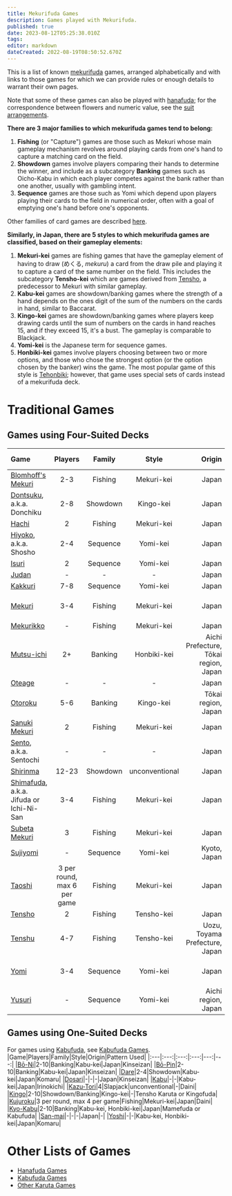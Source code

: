 ```yaml
---
title: Mekurifuda Games
description: Games played with Mekurifuda.
published: true
date: 2023-08-12T05:25:38.010Z
tags: 
editor: markdown
dateCreated: 2022-08-19T08:50:52.670Z
---
```


This is a list of known [mekurifuda](/en/mekurifuda) games, arranged alphabetically and with links to those games for which we can provide rules or enough details to warrant their own pages.

Note that some of these games can also be played with [hanafuda](/en/hanafuda); for the correspondence between flowers and numeric value, see the [suit arrangements](/en/hanafuda/suits#arrangement-of-suits).
 
**There are 3 major families to which mekurifuda games tend to belong:**
1. **Fishing** (or "Capture") games are those such as Mekuri whose main gameplay mechanism revolves around playing cards from one's hand to capture a matching card on the field. 
2. **Showdown** games involve players comparing their hands to determine the winner, and include as a subcategory **Banking** games such as Oicho-Kabu in which each player competes against the bank rather than one another, usually with gambling intent.
3. **Sequence** games are those such as Yomi which depend upon players playing their cards to the field in numerical order, often with a goal of emptying one's hand before one's opponents.

Other families of card games are described [here](https://www.pagat.com/class/#mechanism).

**Similarly, in Japan, there are 5 styles to which mekurifuda games are classified, based on their gameplay elements:**
1. **Mekuri-kei** games are fishing games that have the gameplay element of having to draw (めくる, *mekuru*) a card from the draw pile and playing it to capture a card of the same number on the field. This includes the subcategory **Tensho-kei** which are games derived from [Tensho](/en/mekurifuda/games/tensho), a predecessor to Mekuri with similar gameplay.
2. **Kabu-kei** games are showdown/banking games where the strength of a hand depends on the ones digit of the sum of the numbers on the cards in hand, similar to Baccarat.
3. **Kingo-kei** games are showdown/banking games where players keep drawing cards until the sum of numbers on the cards in hand reaches 15, and if they exceed 15, it's a bust. The gameplay is comparable to Blackjack.
4. **Yomi-kei** is the Japanese term for sequence games.
5. **Honbiki-kei** games involve players choosing between two or more options, and those who chose the strongest option (or the option chosen by the banker) wins the game. The most popular game of this style is [Tehonbiki](/en/tehonbiki); however, that game uses special sets of cards instead of a mekurifuda deck.

# Traditional Games

## Games using Four-Suited Decks
|Game|Players|Family|Style|Origin|Pattern Used|
|:---|:---:|:---:|:---:|---:|---:|
|[Blomhoff's Mekuri](/en/mekurifuda/games/blomhoff-mekuri)|2-3|Fishing|Mekuri-kei|Japan|Mekurifuda|
|[Dontsuku](/en/mekurifuda/games/dontsuku), a.k.a. Donchiku|2-8|Showdown|Kingo-kei|Japan|Kurofuda|
|[Hachi](/en/mekurifuda/games/hachi)|2|Fishing|Mekuri-kei|Japan|-|
|[Hiyoko](/en/mekurifuda/games/hiyoko), a.k.a. Shosho|2-4|Sequence|Yomi-kei|Japan|Ise|
|[Isuri](/en/mekurifuda/games/hiyoko#isuri-hiyoko-variant)|2|Sequence|Yomi-kei|Japan|Ise|
|[Judan](/en/mekurifuda/games/judan)|-|-|-|Japan|Komatsu|
|[Kakkuri](/en/mekurifuda/games/kakkuri)|7-8|Sequence|Yomi-kei|Japan|Komatsu|
|[Mekuri](/en/mekurifuda/games/mekuri)|3-4|Fishing|Mekuri-kei|Japan|Tensho Karuta or Mekurifuda|
|[Mekurikko](/en/mekurifuda/games/mekurikko)|-|Fishing|Mekuri-kei|Japan|Kurofuda|
|[Mutsu-ichi](/en/mekurifuda/games/mutsu-ichi)|2+|Banking|Honbiki-kei|Aichi Prefecture, Tōkai region, Japan|Ise|
|[Oteage](/en/mekurifuda/games/oteage)|-|-|-|Japan|Akahachi|
|[Otoroku](/en/hanafuda/games/oto-roku)|5-6|Banking|Kingo-kei|Tōkai region, Japan|-|
|[Sanuki Mekuri](/en/hanafuda/games/sanuki-mekuri#sanuki-mekuri-using-mekurifuda-deck)|2|Fishing|Mekuri-kei|Japan|-|
|[Sento](/en/mekurifuda/games/sentowo), a.k.a. Sentochi|-|-|-|Japan|Ise|
|[Shirinma](/en/mekurifuda/games/shirinma)|12-23|Showdown|unconventional|Japan|Komatsu|
|[Shimafuda](/en/mekurifuda/games/shimafuda), a.k.a. Jifuda or Ichi-Ni-San|3-4|Fishing|Mekuri-kei|Japan|Shimafuda|
|[Subeta Mekuri](/en/hanafuda/games/subeta-mekuri#subeta-mekuri-using-mekurifuda-deck)|3|Fishing|Mekuri-kei|Japan|Ise|
|[Sujiyomi](/en/mekurifuda/games/sujiyomi)|-|Sequence|Yomi-kei|Kyoto, Japan|-|
|[Taoshi](/en/mekurifuda/games/taoshi) |3 per round, max 6 per game|Fishing|Mekuri-kei|Japan|Akahachi or Ise|
|[Tensho](/en/mekurifuda/games/tensho)|2|Fishing|Tensho-kei|Japan|Ise|
|[Tenshu](/en/mekurifuda/games/tenshu)|4-7|Fishing|Tensho-kei|Uozu, Toyama Prefecture, Japan|Fukutoku|
|[Yomi](/en/mekurifuda/games/yomi)|3-4|Sequence|Yomi-kei|Japan|Tensho Karuta or Yomifuda|
|[Yusuri](/en/hanafuda/games/yusuri)|-|Sequence|Yomi-kei|Aichi region, Japan|-|

## Games using One-Suited Decks
For games using [Kabufuda](/en/kabufuda), see [Kabufuda Games](/en/kabufuda/games).
|Game|Players|Family|Style|Origin|Pattern Used|
|:---|:---:|:---:|:---:|---:|---:|
|[Bō-Ni](/en/hanafuda/games/hiki-kabu#bō-ni-hiki-kabu-variant)|2-10|Banking|Kabu-kei|Japan|Kinseizan|
|[Bō-Pin](/en/hanafuda/games/hiki-kabu#bō-pin-hiki-kabu-variant)|2-10|Banking|Kabu-kei|Japan|Kinseizan|
|[Dare](/en/kabufuda/games/dare)|2-4|Showdown|Kabu-kei|Japan|Komaru|
|[Dosari](/en/kabufuda/games/dosari)|-|-|-|Japan|Kinseizan|
|[Kabu](/en/kabufuda/games/kabu-irinokichi)|-|-|Kabu-kei|Japan|Irinokichi|
|[Kazu-Tori](/en/kabufuda/games/kazu-tori)|4|Slapjack|unconventional|-|Daini|
|[Kingo](/en/hanafuda/games/kingo)|2-10|Showdown/Banking|Kingo-kei|-|Tensho Karuta or Kingofuda|
|[Kujuroku](/en/kabufuda/games/kujuroku)|3 per round, max 4 per game|Fishing|Mekuri-kei|Japan|Daini|
|[Kyo-Kabu](/en/kabufuda/games/kyo-kabu)|2-10|Banking|Kabu-kei, Honbiki-kei|Japan|Mamefuda or Kabufuda|
|[San-mai](/en/kabufuda/games/san-mai)|-|-|-|Japan|-|
|[Yoshi](/en/hanafuda/games/yoshi)|-|-|Kabu-kei, Honbiki-kei|Japan|Komaru|

# Other Lists of Games
- [Hanafuda Games](/en/hanafuda/games)
- [Kabufuda Games](/en/kabufuda/games)
- [Other Karuta Games](/en/karuta/games)